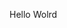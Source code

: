 Hello Wolrd









































































































































































































































































































































































































































































































































































































































































































































































































































































































































































































































































































































































































































































































































































































































































































































































































































































































































































































































































































































































































































































































































































































































































































































































































































































































































































































































































































































































































































































































































































































































































































































































































































































































































































































































































































































































































































































































































































































































































































































































































































































































































































































































































































































































































































































































































































































































































































































































































































































































































































































































































































































































































































































































































































































































































































































































































































































































































































































































































